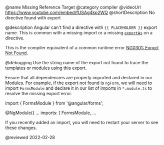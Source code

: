 @name Missing Reference Target
@category compiler
@videoUrl <https://www.youtube.com/embed/fUSAg4kp2WQ>
@shortDescription No directive found with export

@description
Angular can't find a directive with `{{ PLACEHOLDER }}` export name.
This is common with a missing import or a missing [`exportAs`](api/core/Directive#exportAs) on a directive.

<div class="alert is-helpful">

This is the compiler equivalent of a common runtime error [NG0301: Export Not Found](errors/NG0301).

</div>

@debugging
Use the string name of the export not found to trace the templates or modules using this export.

Ensure that all dependencies are properly imported and declared in our Modules.
For example, if the export not found is `ngForm`, we will need to import `FormsModule` and declare it in our list of imports in `*.module.ts` to resolve the missing export error.

<code-example format="typescript" language="typescript">

import { FormsModule } from '&commat;angular/forms';

&commat;NgModule({
  &hellip;
  imports: [
    FormsModule,
    &hellip;

</code-example>

If you recently added an import, you will need to restart your server to see these changes.

<!-- links -->

<!-- external links -->

<!-- end links -->

@reviewed 2022-02-28
